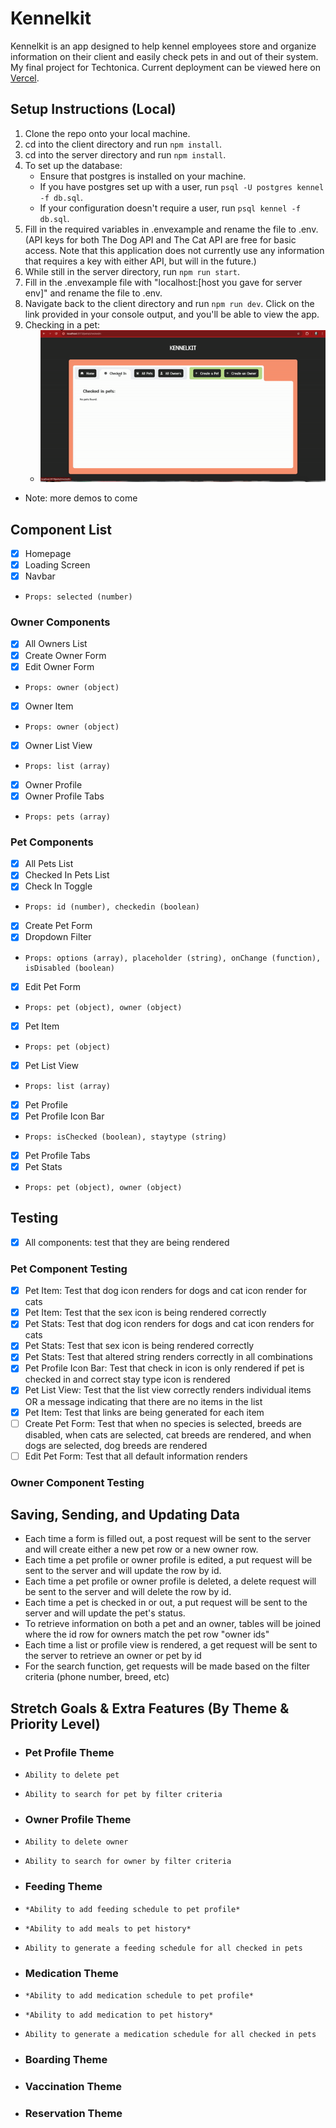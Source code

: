 # Kennelkit

Kennelkit is an app designed to help kennel employees store and organize information on their client and easily check pets in and out of their system. My final project for Techtonica. Current deployment can be viewed here on [Vercel](https://kennelkit.vercel.app/).

## Setup Instructions (Local)

1. Clone the repo onto your local machine.
2. cd into the client directory and run `npm install`.
3. cd into the server directory and run `npm install`.
4. To set up the database:
   - Ensure that postgres is installed on your machine.
   - If you have postgres set up with a user, run `psql -U postgres kennel -f db.sql`.
   - If your configuration doesn't require a user, run `psql kennel -f db.sql`.
5. Fill in the required variables in .envexample and rename the file to .env. (API keys for both The Dog API and The Cat API are free for basic access. Note that this application does not currently use any information that requires a key with either API, but will in the future.)
6. While still in the server directory, run `npm run start`.
7. Fill in the .envexample file with "localhost:[host you gave for server env]" and rename the file to .env.
8. Navigate back to the client directory and run `npm run dev`. Click on the link provided in your console output, and you'll be able to view the app.
9. Checking in a pet:
      - ![checkin](assets/checkinpet.gif)
- Note: more demos to come

## Component List

- [x] Homepage
- [x] Loading Screen
- [x] Navbar
-     Props: selected (number)

### Owner Components

- [x] All Owners List
- [x] Create Owner Form
- [x] Edit Owner Form
-     Props: owner (object)
- [x] Owner Item
-     Props: owner (object)
- [x] Owner List View
-     Props: list (array)
- [x] Owner Profile
- [x] Owner Profile Tabs
-     Props: pets (array)

### Pet Components

- [x] All Pets List
- [x] Checked In Pets List
- [x] Check In Toggle
-     Props: id (number), checkedin (boolean)
- [x] Create Pet Form
- [x] Dropdown Filter
-     Props: options (array), placeholder (string), onChange (function), isDisabled (boolean)
- [x] Edit Pet Form
-     Props: pet (object), owner (object)
- [x] Pet Item
-     Props: pet (object)
- [x] Pet List View
-     Props: list (array)
- [x] Pet Profile
- [x] Pet Profile Icon Bar
-     Props: isChecked (boolean), staytype (string)
- [x] Pet Profile Tabs
- [x] Pet Stats
-     Props: pet (object), owner (object)

## Testing

- [x] All components: test that they are being rendered

### Pet Component Testing

- [x] Pet Item: Test that dog icon renders for dogs and cat icon render for cats
- [x] Pet Item: Test that the sex icon is being rendered correctly
- [x] Pet Stats: Test that dog icon renders for dogs and cat icon renders for cats
- [x] Pet Stats: Test that sex icon is being rendered correctly
- [x] Pet Stats: Test that altered string renders correctly in all combinations
- [x] Pet Profile Icon Bar: Test that check in icon is only rendered if pet is checked in and correct stay type icon is rendered
- [x] Pet List View: Test that the list view correctly renders individual items OR a message indicating that there are no items in the list
- [x] Pet Item: Test that links are being generated for each item
- [ ] Create Pet Form: Test that when no species is selected, breeds are disabled, when cats are selected, cat breeds are rendered, and when dogs are selected, dog breeds are rendered
- [ ] Edit Pet Form: Test that all default information renders

### Owner Component Testing

## Saving, Sending, and Updating Data

- Each time a form is filled out, a post request will be sent to the server and will create either a new pet row or a new owner row.
- Each time a pet profile or owner profile is edited, a put request will be sent to the server and will update the row by id.
- Each time a pet profile or owner profile is deleted, a delete request will be sent to the server and will delete the row by id.
- Each time a pet is checked in or out, a put request will be sent to the server and will update the pet's status.
- To retrieve information on both a pet and an owner, tables will be joined where the id row for owners match the pet row "owner ids"
- Each time a list or profile view is rendered, a get request will be sent to the server to retrieve an owner or pet by id
- For the search function, get requests will be made based on the filter criteria (phone number, breed, etc)

## Stretch Goals & Extra Features (By Theme & Priority Level)

- ### Pet Profile Theme
-     Ability to delete pet
-     Ability to search for pet by filter criteria
- ### Owner Profile Theme
-     Ability to delete owner
-     Ability to search for owner by filter criteria
- ### Feeding Theme
-     *Ability to add feeding schedule to pet profile*
-     *Ability to add meals to pet history*
-     Ability to generate a feeding schedule for all checked in pets
- ### Medication Theme
-     *Ability to add medication schedule to pet profile*
-     *Ability to add medication to pet history*
-     Ability to generate a medication schedule for all checked in pets
- ### Boarding Theme
- ### Vaccination Theme
- ### Reservation Theme
